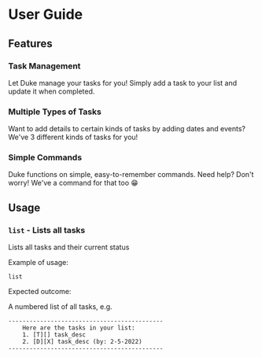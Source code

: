# User Guide

## Features 

### Task Management

Let Duke manage your tasks for you! Simply add a task to your list and update it when completed.

### Multiple Types of Tasks

Want to add details to certain kinds of tasks by adding dates and events? We've 3 different kinds of tasks for you!

### Simple Commands
Duke functions on simple, easy-to-remember commands. Need help? Don't worry! We've a command for that too :grin:

## Usage

### `list` - Lists all tasks

Lists all tasks and their current status

Example of usage: 

`list`

Expected outcome:

A numbered list of all tasks, e.g.

```
--------------------------------------------
    Here are the tasks in your list:
    1. [T][] task_desc
    2. [D][X] task_desc (by: 2-5-2022)
--------------------------------------------
```
